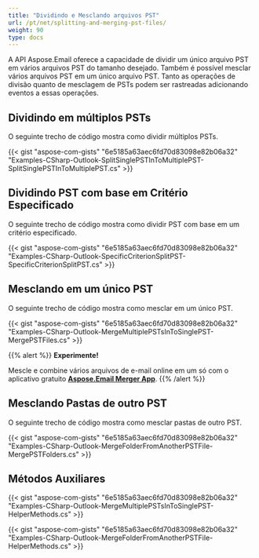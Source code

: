 ```yaml
---
title: "Dividindo e Mesclando arquivos PST"
url: /pt/net/splitting-and-merging-pst-files/
weight: 90
type: docs
---
```



A API Aspose.Email oferece a capacidade de dividir um único arquivo PST em vários arquivos PST do tamanho desejado. Também é possível mesclar vários arquivos PST em um único arquivo PST. Tanto as operações de divisão quanto de mesclagem de PSTs podem ser rastreadas adicionando eventos a essas operações.

## **Dividindo em múltiplos PSTs**

O seguinte trecho de código mostra como dividir múltiplos PSTs.

{{< gist "aspose-com-gists" "6e5185a63aec6fd70d83098e82b06a32" "Examples-CSharp-Outlook-SplitSinglePSTInToMultiplePST-SplitSinglePSTInToMultiplePST.cs" >}}

## **Dividindo PST com base em Critério Especificado**

O seguinte trecho de código mostra como dividir PST com base em um critério especificado.

{{< gist "aspose-com-gists" "6e5185a63aec6fd70d83098e82b06a32" "Examples-CSharp-Outlook-SpecificCriterionSplitPST-SpecificCriterionSplitPST.cs" >}}

## **Mesclando em um único PST**

O seguinte trecho de código mostra como mesclar em um único PST.

{{< gist "aspose-com-gists" "6e5185a63aec6fd70d83098e82b06a32" "Examples-CSharp-Outlook-MergeMultiplePSTsInToSinglePST-MergePSTFiles.cs" >}}

{{% alert %}}
**Experimente!**

Mescle e combine vários arquivos de e-mail online em um só com o aplicativo gratuito [**Aspose.Email Merger App**](https://products.aspose.app/email/pt/merger).
{{% /alert %}}

## **Mesclando Pastas de outro PST**

O seguinte trecho de código mostra como mesclar pastas de outro PST.

{{< gist "aspose-com-gists" "6e5185a63aec6fd70d83098e82b06a32" "Examples-CSharp-Outlook-MergeFolderFromAnotherPSTFile-MergePSTFolders.cs" >}}

## **Métodos Auxiliares**

{{< gist "aspose-com-gists" "6e5185a63aec6fd70d83098e82b06a32" "Examples-CSharp-Outlook-MergeMultiplePSTsInToSinglePST-HelperMethods.cs" >}}

{{< gist "aspose-com-gists" "6e5185a63aec6fd70d83098e82b06a32" "Examples-CSharp-Outlook-MergeFolderFromAnotherPSTFile-HelperMethods.cs" >}}